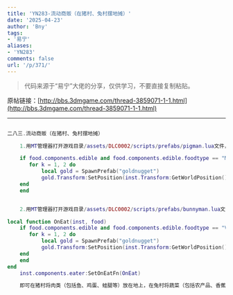 ```yaml
---
title: 'YN283-流动商贩（在猪村、兔村摆地摊）'
date: '2025-04-23'
author: 'Bny'
tags:
- '易宁'
aliases:
- 'YN283'
comments: false
url: '/p/371/'
---
```


> 代码来源于“易宁”大佬的分享，仅供学习，不要直接复制粘贴。

原帖链接：[http://bbs.3dmgame.com/thread-3859071-1-1.html](http://bbs.3dmgame.com/thread-3859071-1-1.html)

---

```lua  

二八三.流动商贩（在猪村、兔村摆地摊）

	1.用MT管理器打开游戏目录/assets/DLC0002/scripts/prefabs/pigman.lua文件，在local function OnEat(inst, food)的下一行插入以下内容：

	if food.components.edible and food.components.edible.foodtype == "MEAT" then
	   for k = 1, 2 do
		   local gold = SpawnPrefab("goldnugget")
		   gold.Transform:SetPosition(inst.Transform:GetWorldPosition())		
	end
	end


	2.用MT管理器打开游戏目录/assets/DLC0002/scripts/prefabs/bunnyman.lua文件，在inst:AddComponent("eater")的下一行插入以下内容：

local function OnEat(inst, food)
	if food.components.edible and food.components.edible.foodtype == "VEGGIE" then
	   for k = 1, 2 do
		   local gold = SpawnPrefab("goldnugget")
		   gold.Transform:SetPosition(inst.Transform:GetWorldPosition())		
	end
	end
end
	inst.components.eater:SetOnEatFn(OnEat)

	即可在猪村将肉类（包括鱼、鸡蛋、蛙腿等）放在地上，在兔村将蔬菜（包括农产品、香蕉、浆果等）放在地上，它们会自动来买，每个肉类或蔬菜付2个黄金（扔在地上）。如果地图上没有猪村（地上）、兔村（地下一层），可以自己建造猪房、兔房形成

```  

